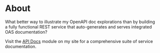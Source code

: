 # About
What better way to illustrate my OpenAPI doc explorations than by building a fully functional REST service that auto-generates and serves integrated OAS documentation?

Visit the [API Docs](https://www.headyimage.com/api-doc/intro/) module on my site for a comprehensive suite of service documentation.
